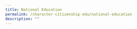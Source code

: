 ```yaml
---
title: National Education
permalink: /character-citizenship-edu/national-education
description: ""
---
```

